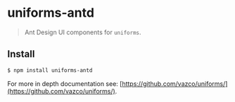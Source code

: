 # uniforms-antd

> Ant Design UI components for `uniforms`.

## Install

```sh
$ npm install uniforms-antd
```

For more in depth documentation see: [https://github.com/vazco/uniforms/](https://github.com/vazco/uniforms/).
